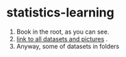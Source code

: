 # statistics-learning
1) Book in the root, as you can see.
2) [link to all datasets and pictures](http://faculty.marshall.usc.edu/gareth-james/ISL/data.html) .
3) Anyway, some of datasets in folders
